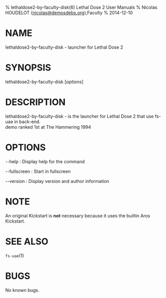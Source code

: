 % lethaldose2-by-faculty-disk(6) Lethal Dose 2 User Manuals
% Nicolas HOUDELOT (nicolas@demosdebs.org),Faculty
% 2014-12-10

# NAME
lethaldose2-by-faculty-disk - launcher for Lethal Dose 2

# SYNOPSIS
lethaldose2-by-faculty-disk [*options*]

# DESCRIPTION
lethaldose2-by-faculty-disk - is the launcher for Lethal Dose 2 that use fs-uae in back-end.  
demo ranked 1st at The Hammering 1994

# OPTIONS
\--help
:   Display help for the command

\--fullscreen
:   Start in fullscreen

\--version
:   Display version and author information

# NOTE
An original Kickstart is **not** necessary because it uses the builtin Aros Kickstart.

# SEE ALSO
`fs-uae`(1)

# BUGS
No known bugs.
